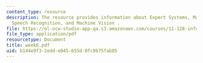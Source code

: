 ```yaml
---
content_type: resource
description: The resource provides information about Expert Systems, Machine Learning,
  Speech Recognition, and Machine Vision .
file: https://ol-ocw-studio-app-qa.s3.amazonaws.com/courses/11-128-information-technology-and-the-labor-market-spring-2005/b144e9f32edde045655d0fc9b75fab85_week6.pdf
file_type: application/pdf
resourcetype: Document
title: week6.pdf
uid: b144e9f3-2edd-e045-655d-0fc9b75fab85
---
```

